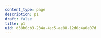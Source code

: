 ```yaml
---
content_type: page
description: p1
draft: false
title: p1
uid: d38b0cb3-234a-4ec5-ae88-12d0c4a0a07d
---
```

